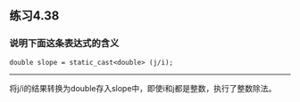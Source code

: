 ## 练习4.38
### 说明下面这条表达式的含义
    double slope = static_cast<double> (j/i);
***
将j/i的结果转换为double存入slope中，即使i和j都是整数，执行了整数除法。
